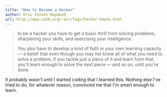 ```yaml
---
title: "How to Become a Hacker"
author: Eric Steven Raymond
url: http://www.catb.org/~esr/faqs/hacker-howto.html
---
```


> to be a hacker you have to get a basic thrill from solving problems, sharpening your skills, and exercising your intelligence.


> You also have to develop a kind of faith in your own learning capacity — a belief that even though you may not know all of what you need to solve a problem, if you tackle just a piece of it and learn from that, you'll learn enough to solve the next piece — and so on, until you're done.

It probably wasn't until I started coding that I learned this. Nothing else I've tried to do, for whatever reason, convinced me that I'm smart enough to learn.



